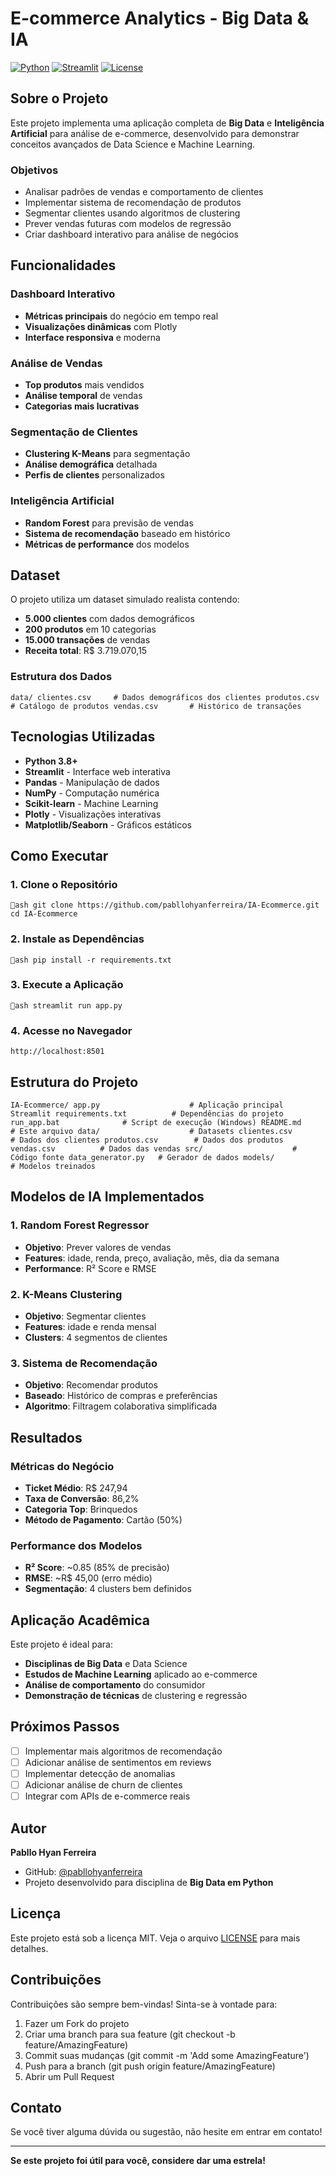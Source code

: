﻿#  E-commerce Analytics - Big Data & IA

[![Python](https://img.shields.io/badge/Python-3.8+-blue.svg)](https://python.org)
[![Streamlit](https://img.shields.io/badge/Streamlit-1.20+-red.svg)](https://streamlit.io)
[![License](https://img.shields.io/badge/License-MIT-green.svg)](LICENSE)

##  Sobre o Projeto

Este projeto implementa uma aplicação completa de **Big Data** e **Inteligência Artificial** para análise de e-commerce, desenvolvido para demonstrar conceitos avançados de Data Science e Machine Learning.

###  Objetivos

- Analisar padrões de vendas e comportamento de clientes
- Implementar sistema de recomendação de produtos
- Segmentar clientes usando algoritmos de clustering
- Prever vendas futuras com modelos de regressão
- Criar dashboard interativo para análise de negócios

##  Funcionalidades

###  Dashboard Interativo
- **Métricas principais** do negócio em tempo real
- **Visualizações dinâmicas** com Plotly
- **Interface responsiva** e moderna

###  Análise de Vendas
- **Top produtos** mais vendidos
- **Análise temporal** de vendas
- **Categorias mais lucrativas**

###  Segmentação de Clientes
- **Clustering K-Means** para segmentação
- **Análise demográfica** detalhada
- **Perfis de clientes** personalizados

###  Inteligência Artificial
- **Random Forest** para previsão de vendas
- **Sistema de recomendação** baseado em histórico
- **Métricas de performance** dos modelos

##  Dataset

O projeto utiliza um dataset simulado realista contendo:

- **5.000 clientes** com dados demográficos
- **200 produtos** em 10 categorias
- **15.000 transações** de vendas
- **Receita total**: R$ 3.719.070,15

### Estrutura dos Dados

`
 data/
 clientes.csv     # Dados demográficos dos clientes
 produtos.csv     # Catálogo de produtos
 vendas.csv       # Histórico de transações
`

##  Tecnologias Utilizadas

- **Python 3.8+**
- **Streamlit** - Interface web interativa
- **Pandas** - Manipulação de dados
- **NumPy** - Computação numérica
- **Scikit-learn** - Machine Learning
- **Plotly** - Visualizações interativas
- **Matplotlib/Seaborn** - Gráficos estáticos

##  Como Executar

### 1. Clone o Repositório
`ash
git clone https://github.com/pabllohyanferreira/IA-Ecommerce.git
cd IA-Ecommerce
`

### 2. Instale as Dependências
`ash
pip install -r requirements.txt
`

### 3. Execute a Aplicação
`ash
streamlit run app.py
`

### 4. Acesse no Navegador
`
http://localhost:8501
`

##  Estrutura do Projeto

`
IA-Ecommerce/
 app.py                    # Aplicação principal Streamlit
 requirements.txt          # Dependências do projeto
 run_app.bat              # Script de execução (Windows)
 README.md                # Este arquivo
 data/                    # Datasets
    clientes.csv        # Dados dos clientes
    produtos.csv        # Dados dos produtos
    vendas.csv          # Dados das vendas
 src/                    # Código fonte
    data_generator.py   # Gerador de dados
 models/                 # Modelos treinados
`

##  Modelos de IA Implementados

### 1. Random Forest Regressor
- **Objetivo**: Prever valores de vendas
- **Features**: idade, renda, preço, avaliação, mês, dia da semana
- **Performance**: R² Score e RMSE

### 2. K-Means Clustering
- **Objetivo**: Segmentar clientes
- **Features**: idade e renda mensal
- **Clusters**: 4 segmentos de clientes

### 3. Sistema de Recomendação
- **Objetivo**: Recomendar produtos
- **Baseado**: Histórico de compras e preferências
- **Algoritmo**: Filtragem colaborativa simplificada

##  Resultados

### Métricas do Negócio
- **Ticket Médio**: R$ 247,94
- **Taxa de Conversão**: 86,2%
- **Categoria Top**: Brinquedos
- **Método de Pagamento**: Cartão (50%)

### Performance dos Modelos
- **R² Score**: ~0.85 (85% de precisão)
- **RMSE**: ~R$ 45,00 (erro médio)
- **Segmentação**: 4 clusters bem definidos

##  Aplicação Acadêmica

Este projeto é ideal para:
- **Disciplinas de Big Data** e Data Science
- **Estudos de Machine Learning** aplicado ao e-commerce
- **Análise de comportamento** do consumidor
- **Demonstração de técnicas** de clustering e regressão

##  Próximos Passos

- [ ] Implementar mais algoritmos de recomendação
- [ ] Adicionar análise de sentimentos em reviews
- [ ] Implementar detecção de anomalias
- [ ] Adicionar análise de churn de clientes
- [ ] Integrar com APIs de e-commerce reais

##  Autor

**Pabllo Hyan Ferreira**
- GitHub: [@pabllohyanferreira](https://github.com/pabllohyanferreira)
- Projeto desenvolvido para disciplina de **Big Data em Python**

##  Licença

Este projeto está sob a licença MIT. Veja o arquivo [LICENSE](LICENSE) para mais detalhes.

##  Contribuições

Contribuições são sempre bem-vindas! Sinta-se à vontade para:

1. Fazer um Fork do projeto
2. Criar uma branch para sua feature (git checkout -b feature/AmazingFeature)
3. Commit suas mudanças (git commit -m 'Add some AmazingFeature')
4. Push para a branch (git push origin feature/AmazingFeature)
5. Abrir um Pull Request

##  Contato

Se você tiver alguma dúvida ou sugestão, não hesite em entrar em contato!

---

 **Se este projeto foi útil para você, considere dar uma estrela!** 
